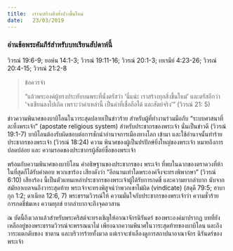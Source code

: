 ```yaml
---
title:  เราจะสร้างสิ่งทั้งปวงขึ้นใหม่
date:   23/03/2019
---
```


### อ่านข้อพระคัมภีร์สำหรับบทเรียนสัปดาห์นี้
วิวรณ์ 19:6-9; ยอห์น 14:1-3; วิวรณ์ 19:11-16; วิวรณ์ 20:1-3; เยเรมีย์ 4:23-26; วิวรณ์ 20:4-15; วิวรณ์ 21:2-8

> <p>ข้อควรจำ</p>
> “แล้วพระองค์ผู้ทรงประทับบนพระที่นั่งตรัสว่า ‘นี่แน่ะ เราสร้างทุกสิ่งขึ้นใหม่’ และตรัสอีกว่า ‘จงเขียนลงไปเถิด เพราะว่าคำเหล่านี้ เป็นคำที่เชื่อถือได้ และสัตย์จริง’” (วิวรณ์ 21: 5)

ข่าวความพินาศของบาบิโลนในวาระสุดปลายเป็นข่าวร้าย สำหรับผู้ที่ทำงานร่วมมือกับ “ระบบศาสนาที่ละทิ้งพระเจ้า” (apostate religious system) สำหรับประชากรของพระเจ้า นั่นเป็นข่าวดี (วิวรณ์ 19:1-7) บาบิโลนต้องรับผิดชอบต่อการชักนำอำนาจการเมืองทางโลก เข้ามา และใช้อำนาจนั้นทำร้ายประชากรของพระเจ้า (วิวรณ์ 18:24) ความ พินาศของผู้เป็นปรปักษ์ยิ่งใหญ่ของพระเจ้า หมายถึงการปลดปล่อย และ ความรอดของประชากรผู้สัตย์ซื่อของพระเจ้า

พร้อมกับความพินาศของบาบิโลน คำอธิษฐานของประชากรของ พระเจ้า ที่พบในฉากของตราดวงที่ห้า ในที่สุดก็ได้รับคำตอบ พวกเขาร้อง เสียงดังว่า “อีกนานเท่าใดพระองค์จึงจะทรงพิพากษา” (วิวรณ์ 6:10) เสียงร้อง นี้เป็นตัวแทนเหล่าประชากรของพระเจ้าผู้ได้รับการกดขี่ และความยากลำบาก นับจากสมัยอาเบลจนถึงวาระสุดท้าย พระเจ้าจะทรงพิสูจน์ว่าพวกเขาไม่ผิด (vindicate) (สดุดี 79:5; ฮาบากุก 1:2; ดาเนียล 12:6, 7) พระธรรมวิวรณ์ให้ ความมั่นใจกับประชากรของพระเจ้าว่า ความชั่วร้าย การกดขี่ข่มเหง ความทุกข์ ยากลำบากจะถึงจุดอวสาน

ณ บัดนี้ถึงเวลาแล้วสำหรับพระคริสต์จะทรงเชิญให้อาณาจักรนิรันดร์ ของพระองค์มาปรากฏ บทที่ยังเหลืออยู่ของพระธรรมวิวรณ์จะพรรณนาไม่ เพียงฉากความพินาศในวาระสุดท้ายของบาบิโลน และถึงวาระแตกดับของ ซาตาน และบริวารร้ายทั้งมวล แต่เราจะชำเลืองดูการสถาปนาอาณาจักร นิรันดร์ของพระเจ้า